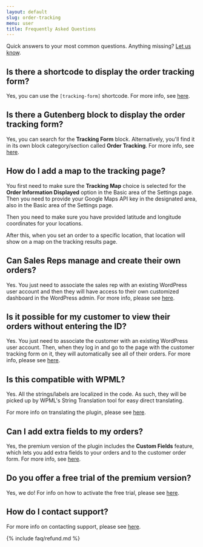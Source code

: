 ```yaml
---
layout: default
slug: order-tracking
menu: user
title: Frequently Asked Questions
---
```

Quick answers to your most common questions. Anything missing? [Let us know](https://www.etoilewebdesign.com/support-center/).

## <a name="shortcode"></a>Is there a shortcode to display the order tracking form?

Yes, you can use the `[tracking-form]` shortcode. For more info, see [here](blocks-shortcodes/tracking-form-shortcode).

## <a name="block"></a>Is there a Gutenberg block to display the order tracking form?

Yes, you can search for the **Tracking Form** block. Alternatively, you'll find it in its own block category/section called **Order Tracking**. For more info, see [here](blocks-shortcodes/tracking-form-block).

## <a name="google-map"></a>How do I add a map to the tracking page?

You first need to make sure the **Tracking Map** choice is selected for the **Order Information Displayed** option in the Basic area of the Settings page. Then you need to provide your Google Maps API key in the designated area, also in the Basic area of the Settings page. 

Then you need to make sure you have provided latitude and longitude coordinates for your locations.

After this, when you set an order to a specific location, that location will show on a map on the tracking results page.

## <a name="sales-reps"></a>Can Sales Reps manage and create their own orders?

Yes. You just need to associate the sales rep with an existing WordPress user account and then they will have access to their own customized dashboard in the WordPress admin. For more info, please see [here](sales-reps/wordpress-user).

## <a name="customer"></a>Is it possible for my customer to view their orders without entering the ID?

Yes. You just need to associate the customer with an existing WordPress user account. Then, when they log in and go to the page with the customer tracking form on it, they will automatically see all of their orders. For more info, please see [here](customers/wordpress-user).

## <a name="wpml"></a>Is this compatible with WPML?

Yes. All the strings/labels are localized in the code. As such, they will be picked up by WPML's String Translation tool for easy direct translating. 

For more info on translating the plugin, please see [here](labelling/translating).

## <a name="custom-fields"></a>Can I add extra fields to my orders?

Yes, the premium version of the plugin includes the **Custom Fields** feature, which lets you add extra fields to your orders and to the customer order form. For more info, see [here](custom-fields).

## <a name="trial"></a> Do you offer a free trial of the premium version?

Yes, we do! For info on how to activate the free trial, please see [here](premium/trial).

## <a name="support"></a> How do I contact support?

For more info on contacting support, please see [here](support/contact).

{% include faq/refund.md %}